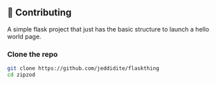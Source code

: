 ## 🤝 Contributing
A simple flask project that just has the basic structure to launch  a hello world page. 

### Clone the repo

```bash
git clone https://github.com/jeddidite/flaskthing
cd zipzod
```
